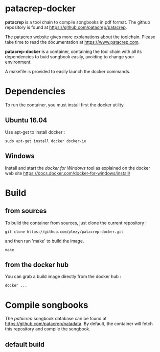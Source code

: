 # patacrep-docker
**patacrep** is a tool chain to compile songbooks in pdf format.
The github repository is found at https://github.com/patacrep/patacrep.

The patacrep website gives more explanations about the toolchain. Please take time to read the documentation at https://www.patacrep.com.

**patacrep-docker** is a container, containing the tool chain with all its dependencies to buid songbook easily, avoiding to change your environment.

A makefile is provided to easily launch the docker commands.

# Dependencies

To run the container, you must install first the docker utility.

## Ubuntu 16.04

Use apt-get to install docker :
```
sudo apt-get install docker docker-io
```

## Windows

Install and start the *docker for Windows* tool as explained on the docker web site https://docs.docker.com/docker-for-windows/install/

# Build

## from sources
To build the container from sources, just clone the current repository :
```
git clone https://github.com/plezy/patacrep-docker.git
```
and then run 'make' to build the image.
```
make
```

## from the docker hub
You can grab a build image directly from the docker hub :
```
docker ...
```

# Compile songbooks

The *patacrep* songbook database can be found at https://github.com/patacrep/patadata. By default, the container will fetch this repository and compile the songbook. 

## default build
